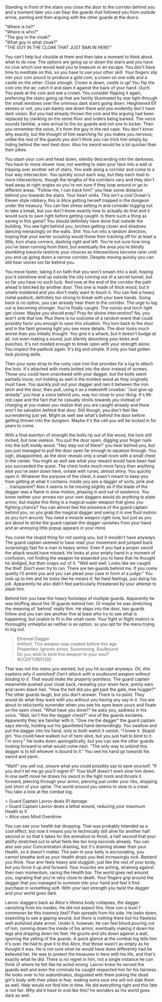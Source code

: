 Standing in front of the stairs you close the door to the corridor behind you and a moment later you can hear the guards that followed you from outside arrive, panting and then arguing with the other guards at the doors.

"Where is he?"  
"Where is who?"  
"The guy in the cloak!"  
"What guy in what cloak?"  
"THE GUY IN THE CLOAK THAT JUST RAN IN HERE!"  

You can't help but chuckle at them and then take a moment to think about what to do now. The options are going up or down the stairs and you have no clue which one would lead you to treasure or an escape. You don't have time to meditate on this, so you have to use your other skill. Your fingers slip into your coin pouch to produce a gold coin; a crown on one side and a castle on the other. *Close enough. Crown is down, castle is up!* You flip the coin into the air, catch it and slam it against the back of your hand. *Ouch.* You peek at the coin and see a crown. You consider flipping it again, preferring the stairs going up that are faintly illuminated by star light through the small windows over the ominous dark stairs going down. Heightened Elf senses or not, you can barely see down there and you evidently don't have dark vision. But you had already thrown the coin and the arguing had been replaced by clanking on the stone floor and orders being barked. The voice sounds familiar, a new arrival to the six guards and not one to bicker. Then you remember the voice, it's from the guy in the red cape. You don't know why exactly, but the thought of him searching for you makes you nervous; unlike the rest of the guards you don't think you can trick him simply by hiding behind the next best door. Also his sword would be a lot quicker than their pikes.

You stash your coin and head down, silently descending into the darkness. You have to move slower now, not wanting to slam your face into a wall or tripping over another set of stairs. You walk along a corridor and come to a four way intersection. You quickly scout each way, but they each lead to more intersections, though the lengths of the corridors vary and they don't lead away at right angles so you're not sure if they loop around or go to different areas. "Follow me, I can track him!" you hear some distance behind you towards the stairs. Your heart sinks. This isn't a cool Ocean's Eleven style robbery, this is Alice getting herself trapped in the dungeon under the treasury. You can feel stress setting in and consider logging out to take a break, but you don't know exactly how to actually do that and it would suck to save right before getting caught. Is there such a thing as saving in this game? You should definitely have done that outside the building. You see light behind you, torches getting closer and shadows dancing menacingly on the walls. *Shit.* You run into a random direction, hoping that your earlier scouting would throw their tracking off for at least a little, turn sharp corners, dashing right and left. You're not sure how long you've been running from them, but eventually the area you're blindly stumbling towards restricts your choices as intersections become rarer until you end up going down a narrow corridor. Despite moving quickly you can still hear voices not far behind you.

You move faster, taking it on faith that you won't smash into a wall, hoping you'd somehow end up outside the city coming out of a secret tunnel, but so far you have no such luck. And now at the end of the corridor the path ahead is blocked by another door. This one is made of thick wood, but it smells moldered and you don't really want to touch it. You can feel a heavy metal padlock, definitely too strong to break with your bare hands. Going back is no option, you can already hear them in the corridor. The urge to log out is becoming stronger. You're finally caught. The voices and torch light get closer. Maybe you should pray? Pray for divine intervention? No, you won't sink that low. Plus there is no outcome of a random event that could possibly favor you enough to save this situation. You turn back to the door and in the faint growing light you see more details. The door looks much worse than you initially thought. You give it a whack, but it doesn't budge at all, not even making a sound, just silently absorbing your kicks and punches. It's not molded enough to break open with your strength alone. You inspect the padlock again. It's big and simple. If only you had gotten lock picking skills. 

Then your eyes stray to the rusty cast iron that provides for a lug to attach the lock. It's attached with rivets bolted into the door instead of screws. Those you could have unscrewed with your dagger, but the bolts seem partially loose, not holding as well in the molded wood as they originally must have. You quickly pull out your dagger and ram it between the iron latch and the door, then pull, using it as a makeshift crowbar. "Just give up already" you hear a voice behind you, way too close to your liking. It's Mr. red cape and the fact that he casually strolls towards you instead of charging at you makes you realize that you are caught already and there won't be salvation behind that door. Still though, you don't feel like surrendering just yet. Might as well see what's behind the door before getting thrown into the dungeon. Maybe it's the cell you will be locked in for years to come.

With a final exertion of strength the bolts rip out of the wood, the lock still locked, but now useless. You pull the door open, digging your finger nails into the soft moldy wood. "Hey stay out of there!" you hear behind you, but you just managed to pull the door open far enough to squeeze through. You sigh, disappointed, as the door reveals only a small room with a small chest in the center. You might as well see what your reward would have been had you succeeded the quest. The chest looks much more fancy than anything else you've seen down here, ornate with runes, almost shiny. You quickly open it. Whatever the purpose of the chest, it wasn't meant to keep you from getting at what it contains. Inside you see a dagger of sorts, pink and ... transparent? Also it seems to be moving slightly as if the blade of the dagger was a flame in slow motion, phasing in and out of existence. You know neither your arrows nor your own daggers would do anything to plate armor, but maybe this thing is a magical super weapon that gives you fighting chance? You can almost feel the presence of the guard captain behind you, so you grab the magical dagger and swing it in one fluid motion as you turn around. You need a miracle weapon right now, but just as you are about to strike the guard captain the dagger vanishes from your hand and an annoying little popup appears in your mind.

You curse the stupid thing for not saving you, but it wouldn't have anyways. The guard captain seemed to have read your movement and jumped back surprisingly fast for a man in heavy armor. Even if you had a proper sword the attack would have missed. He looks at your empty hand in a moment of confusion, not finding the weapon he expected you to have that he thought he dodged, but then snaps out of it. "Well well well. Looks like we caught the thief. Don't even try to run. There are ten guards behind me. If you come quietly I'll arrest you and you can plead your case in front of a judge." You look up to him and he looks like he means it. No hard feelings, just doing his job. Apparently he also didn't feel particularly threatened by your attempt to slash him. 

Behind him you hear the heavy footsteps of multiple guards. Apparently he was bluffing about the 10 guards behind him. Or maybe he was stretching the meaning of 'behind' really thin. He steps into the door, two guards follow and you can see another five at least who try to see what is happening, but unable to fit in the small room. Your fight or flight instinct is thoroughly unhelpful as neither is an option, so you opt for the menu trying to log out.

> Ethereal Dagger  
> Artifact: This weapon was created before this age  
> Properties: Ignores armor, Summoning, Soulbound  
> Do you wish to bind this weapon to your soul?  
> ACCEPT/REFUSE  

That was not the menu you wanted, but you hit accept anyways. *Oh, this explains why it vanished! Can't attack with a soulbound weapon without binding to it. That would make the property pointless.* The guard captain meanwhile pushed your cloak back, revealing your elven face, pointy ears and raven-black hair. "How the hell did you get past the gate, tree hugger?" The other guards laugh, but you don't answer. There is no point. They would do what they want with you without you having any say in it. You are about to reluctantly surrender when you see his eyes leave yours and fixate on the open chest. "What have you done?" he asks you, sadness in his voice. "Wait, isn't this the dagger chest?" one of the guards exclaims. Apparently they are familiar with it. "Give me the dagger" the guard captain says sternly, holding out his gauntleted hand demandingly. You swallow and put the dagger into his hand, only to both watch it vanish. "I knew it. Stupid girl. You could have walked out of here alive, but you just had to bind to it. I'm sorry." He looks down apologetically, but you can see the other guards looking forward to what would come next. "The only way to unbind this dagger is to kill whoever is bound to it." You see his hand go towards his sword and panic.

"Wait!" you yell out, unsure what you could possibly say to save yourself. "If you don't let me go you'll regret it!" Your bluff doesn't even slow him down. In one swift move he draws his sword in the tight room and thrusts it forward, piercing through your armor, piercing just under your ribs, stopping just short of your spine. The world around you seems to slow to a crawl. You take a look at the combat log.

\> Guard Captain Lavrov deals 91 damage  
\> Guard Captain Lavrov deals a lethal wound, reducing your maximum Health to 0  
\> Alice uses Mind Overdrive  

You can see your health bar dropping. That was probably intended as a cool effect, but now it means you're technically still alive for another half second or so that it takes for the animation to finish, a half second that your ability stretched out to what feels like ten long seconds already. You can also see your Concentration draining, but it's draining slower than your Health, so it doesn't matter. The pain in your belly is excruciating, you cannot breathe and as your Health drops you feel increasingly sick. *Bastard* you think. Your arm feels heavy and sluggish, just like the rest of your body, but you force it up and forward. Your muscles are aching, straining against their own momentum, racing the Health bar. The world goes red around you, signaling that you're very close to death. Your fingers grip around the dagger that you managed to summon into your hand and feel it find purchase in something soft. With your last strength you twist the dagger and your world goes dark.

Lavrov staggers back as Alice's lifeless body collapses, the dagger vanishing from his insides. He did not expect this. *How can a level 1 commoner be this insanely fast?* Pain spreads from his side. He looks down, expecting to see a gaping wound, but there is nothing there but his flawless well-polished plate armor. Under it, however, he can feel blood pouring out of him, running down the inside of his armor, eventually making it down his legs and dripping down his feet. He grunts and sits down against a wall, ignoring the yelling of the guards. A quick glance at the combat log tells him it's over. He had to give it to this Alice, that threat wasn't as empty as he thought it was. He is not sure what he would have done differently had he believed her. He was to protect the treasures in here with his life, and that's exactly what he did. There is no regret in him, not a single instance he can think of where he felt like he acted wrong. Lavrov knew he served the guards well and even the criminals he caught respected him for his fairness. He looks over to his subordinates, disgusted with them poking the dead girl's body with their pikes in fear, making extra sure she will not stab them as well. Help would not find him in time. He did everything right and this fate is not fair. *Why did it have to end like this?* he wonders as his world goes dark as well.